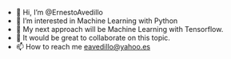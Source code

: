 - 👋 Hi, I’m @ErnestoAvedillo
- 👀 I’m interested in Machine Learning with Python
- 🌱 My next approach will be Machine Learning with Tensorflow.
- 💞️ It would be great to collaborate on this topic.
- 📫 How to reach me eavedillo@yahoo.es 

<!---
ErnestoAvedillo/ErnestoAvedillo is a ✨ special ✨ repository because its `README.md` (this file) appears on your GitHub profile.
You can click the Preview link to take a look at your changes.
--->
